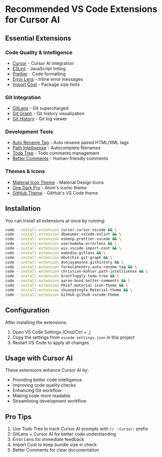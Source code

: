 # Recommended VS Code Extensions for Cursor AI

## Essential Extensions

### Code Quality & Intelligence
- [Cursor](https://marketplace.visualstudio.com/items?itemName=cursor.cursor-vscode) - Cursor AI integration
- [ESLint](https://marketplace.visualstudio.com/items?itemName=dbaeumer.vscode-eslint) - JavaScript linting
- [Prettier](https://marketplace.visualstudio.com/items?itemName=esbenp.prettier-vscode) - Code formatting
- [Error Lens](https://marketplace.visualstudio.com/items?itemName=usernamehw.errorlens) - Inline error messages
- [Import Cost](https://marketplace.visualstudio.com/items?itemName=wix.vscode-import-cost) - Package size hints

### Git Integration
- [GitLens](https://marketplace.visualstudio.com/items?itemName=eamodio.gitlens) - Git supercharged
- [Git Graph](https://marketplace.visualstudio.com/items?itemName=mhutchie.git-graph) - Git history visualization
- [Git History](https://marketplace.visualstudio.com/items?itemName=donjayamanne.githistory) - Git log viewer

### Development Tools
- [Auto Rename Tag](https://marketplace.visualstudio.com/items?itemName=formulahendry.auto-rename-tag) - Auto rename paired HTML/XML tags
- [Path Intellisense](https://marketplace.visualstudio.com/items?itemName=christian-kohler.path-intellisense) - Autocomplete filenames
- [Todo Tree](https://marketplace.visualstudio.com/items?itemName=Gruntfuggly.todo-tree) - Todo comments management
- [Better Comments](https://marketplace.visualstudio.com/items?itemName=aaron-bond.better-comments) - Human-friendly comments

### Themes & Icons
- [Material Icon Theme](https://marketplace.visualstudio.com/items?itemName=PKief.material-icon-theme) - Material Design Icons
- [One Dark Pro](https://marketplace.visualstudio.com/items?itemName=zhuangtongfa.Material-theme) - Atom's iconic theme
- [GitHub Theme](https://marketplace.visualstudio.com/items?itemName=GitHub.github-vscode-theme) - GitHub's VS Code theme

## Installation

You can install all extensions at once by running:

```bash
code --install-extension cursor.cursor-vscode && \
code --install-extension dbaeumer.vscode-eslint && \
code --install-extension esbenp.prettier-vscode && \
code --install-extension usernamehw.errorlens && \
code --install-extension wix.vscode-import-cost && \
code --install-extension eamodio.gitlens && \
code --install-extension mhutchie.git-graph && \
code --install-extension donjayamanne.githistory && \
code --install-extension formulahendry.auto-rename-tag && \
code --install-extension christian-kohler.path-intellisense && \
code --install-extension Gruntfuggly.todo-tree && \
code --install-extension aaron-bond.better-comments && \
code --install-extension PKief.material-icon-theme && \
code --install-extension zhuangtongfa.Material-theme && \
code --install-extension GitHub.github-vscode-theme
```

## Configuration

After installing the extensions:

1. Open VS Code Settings (Cmd/Ctrl + ,)
2. Copy the settings from `vscode-settings.json` in this project
3. Restart VS Code to apply all changes

## Usage with Cursor AI

These extensions enhance Cursor AI by:
- Providing better code intelligence
- Improving code quality checks
- Enhancing Git workflow
- Making code more readable
- Streamlining development workflow

## Pro Tips

1. Use Todo Tree to track Cursor AI prompts with `// ✨Cursor:` prefix
2. GitLens + Cursor AI for better code understanding
3. Error Lens for immediate feedback
4. Import Cost to keep bundle size in check
5. Better Comments for clear documentation 
